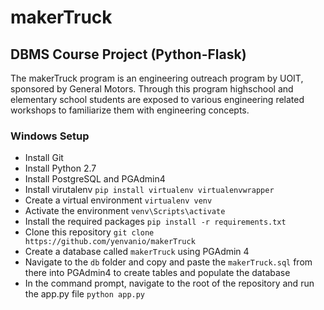 # makerTruck

## DBMS Course Project (Python-Flask)

The makerTruck program is an engineering outreach program by UOIT, sponsored by General Motors. Through this program highschool and elementary school students are exposed to various engineering related workshops to familiarize them with engineering concepts.

### Windows Setup

- Install Git
- Install Python 2.7
- Install PostgreSQL and PGAdmin4
- Install virutalenv `pip install virtualenv virtualenvwrapper`
- Create a virtual environment `virtualenv venv`
- Activate the environment  `venv\Scripts\activate`
- Install the required packages `pip install -r requirements.txt`
- Clone this repository `git clone https://github.com/yenvanio/makerTruck`
- Create a database called `makerTruck` using PGAdmin 4
- Navigate to the `db` folder and copy and paste the `makerTruck.sql` from there into PGAdmin4 to create tables and populate the database
- In the command prompt, navigate to the root of the repository and run the app.py file `python app.py`

